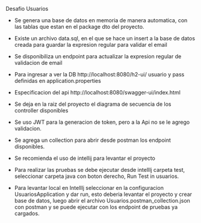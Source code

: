 Desafio Usuarios

- Se genera una base de datos en memoria de manera automatica, con las tablas que estan en el package dto del proyecto.
- Existe un archivo data.sql, en el que se hace un insert a la base de datos creada para guardar la expresion regular para validar el email
- Se disponibiliza un endpoint para actualizar la expresion regular de validacion de email
- Para ingresar a ver la DB http://localhost:8080/h2-ui/ usuario y pass definidas en application.properties
- Especificacion del api http://localhost:8080/swagger-ui/index.html
- Se deja en la raiz del proyecto el diagrama de secuencia de los controller disponibles
- Se uso JWT para la generacion de token, pero a la Api no se le agrego validacion. 
- Se agrega un collection para abrir desde postman los endpoint disponibles.
- Se recomienda el uso de intellij para levantar el proyecto


- Para realizar las pruebas se debe ejecutar desde intellIj carpeta test, seleccionar carpeta java con boton derecho, Run Test in usuarios.


- Para levantar local en IntellIj seleccionar en la configuracion UsuariosApplication y dar run, esto deberia levantar el proyecto y crear base de datos, luego abrir el archivo Usuarios.postman_collection.json con postman y se puede ejecutar con los endpoint de pruebas ya cargados.